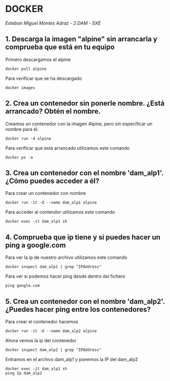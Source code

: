 # DOCKER
*Esteban Miguel Montes Adraz* - *2 DAM* - *SXE*


## 1. Descarga la imagen "alpine" sin arrancarla y comprueba que está en tu equipo

Primero descargamos el alpine
```
docker pull alpine
```
Para verificar que se ha descargado
```
docker images
```

## 2. Crea un contenedor sin ponerle nombre. ¿Está arrancado? Obtén el nombre.
Creamos un contenedor con la imagen Alpine, pero sin especificar un nombre para él.
```
docker run -d alpine
```
Para verificar que está arrancado utilizamos este comando
```
docker ps -a
```
## 3. Crea un contenedor con el nombre 'dam_alp1'. ¿Cómo puedes acceder a él?
Para crear un contenedor con nombre
```
docker run -it -d --name dam_alp1 alpine
```
Para acceder al contendor utilizamos este comando
```
docker exec -it dam_alp1 sh
```
## 4. Comprueba que ip tiene y si puedes hacer un ping a google.com

Para ver la ip de nuestro archivo utilizamos este comando
```
docker inspect dam_alp1 | grep "IPAddress"
```

Para ver si podemos hacer ping desde dentro del fichero
```
ping google.com
```
## 5. Crea un contenedor con el nombre 'dam_alp2'. ¿Puedes hacer ping entre los contenedores?

Para crear el contenedor hacemos
```
docker run -it -d --name dam_alp2 alpine
```
Ahora vemos la ip del contenedor
```
docker inspect dam_alp2 | grep "IPAddress"
```
Entramos en el archivo dam_alp1 y ponemos la IP del dam_alp2
```
docker exec -it dam_alp1 sh
ping Ip dam_alp2
```




